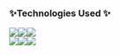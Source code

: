 ### ✨Technologies Used ✨

<img src="https://img.shields.io/badge/-HTML5-E34F26?&logo=html5&logoColor=white"/><img src="https://img.shields.io/badge/-CSS3-1572B6?&logo=css3&logoColor=white"/><img src="https://img.shields.io/badge/-JavaScript-F7DF1E?&logo=javascript&logoColor=white"/><br><img src="https://img.shields.io/badge/React-61DAFB?style=flat&logo=React&logoColor=black"/><img src="https://img.shields.io/badge/-Vue.js-4FC08D?&logo=vue.js&logoColor=white"/><img src="https://img.shields.io/badge/-GitHub-181717?&logo=github&logoColor=white"/>
<!--
**clo-lpT/clo-lpT** is a ✨ _special_ ✨ repository because its `README.md` (this file) appears on your GitHub profile.

Here are some ideas to get you started:

- 🔭 I’m currently working on ...
- 🌱 I’m currently learning ...
- 👯 I’m looking to collaborate on ...
- 🤔 I’m looking for help with ...
- 💬 Ask me about ...
- 📫 How to reach me: ...
- 😄 Pronouns: ...
- ⚡👋 Fun fact: ...
-->
